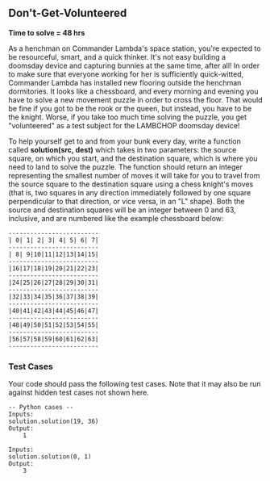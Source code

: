 ## Don't-Get-Volunteered
**Time to solve = 48 hrs**  

As a henchman on Commander Lambda's space station, you're expected to be resourceful, smart, and a quick thinker. It's not easy building a doomsday device and capturing bunnies at the same time, after all! In order to make sure that everyone working for her is sufficiently quick-witted, Commander Lambda has installed new flooring outside the henchman dormitories. It looks like a chessboard, and every morning and evening you have to solve a new movement puzzle in order to cross the floor. That would be fine if you got to be the rook or the queen, but instead, you have to be the knight. Worse, if you take too much time solving the puzzle, you get "volunteered" as a test subject for the LAMBCHOP doomsday device!

To help yourself get to and from your bunk every day, write a function called **solution(src, dest)** which takes in two parameters: the source square, on which you start, and the destination square, which is where you need to land to solve the puzzle.  The function should return an integer representing the smallest number of moves it will take for you to travel from the source square to the destination square using a chess knight's moves (that is, two squares in any direction immediately followed by one square perpendicular to that direction, or vice versa, in an "L" shape).  Both the source and destination squares will be an integer between 0 and 63, inclusive, and are numbered like the example chessboard below:

	-------------------------
	| 0| 1| 2| 3| 4| 5| 6| 7|
	-------------------------
	| 8| 9|10|11|12|13|14|15|
	-------------------------
	|16|17|18|19|20|21|22|23|
	-------------------------
	|24|25|26|27|28|29|30|31|
	-------------------------
	|32|33|34|35|36|37|38|39|
	-------------------------
	|40|41|42|43|44|45|46|47|
	-------------------------
	|48|49|50|51|52|53|54|55|
	-------------------------
	|56|57|58|59|60|61|62|63|
	-------------------------

### Test Cases
Your code should pass the following test cases.  Note that it may also be run against hidden test cases not shown here.

	-- Python cases --
	Inputs:
	solution.solution(19, 36)
	Output:
		1
	
	Inputs:
	solution.solution(0, 1)
	Output:
		3

